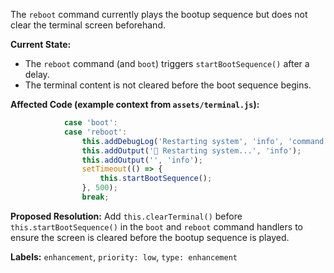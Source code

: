 The `reboot` command currently plays the bootup sequence but does not clear the terminal screen beforehand.

**Current State:**
- The `reboot` command (and `boot`) triggers `startBootSequence()` after a delay.
- The terminal content is not cleared before the boot sequence begins.

**Affected Code (example context from `assets/terminal.js`):**
```javascript
            case 'boot':
            case 'reboot':
                this.addDebugLog('Restarting system', 'info', 'command');
                this.addOutput('🔄 Restarting system...', 'info');
                this.addOutput('', 'info');
                setTimeout(() => {
                    this.startBootSequence();
                }, 500);
                break;
```

**Proposed Resolution:**
Add `this.clearTerminal()` before `this.startBootSequence()` in the `boot` and `reboot` command handlers to ensure the screen is cleared before the bootup sequence is played.

**Labels:** `enhancement`, `priority: low`, `type: enhancement`